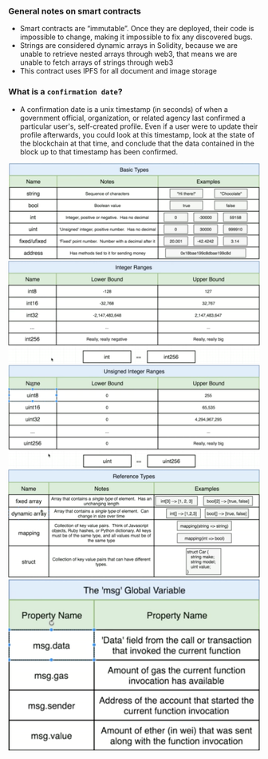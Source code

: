### General notes on smart contracts

* Smart contracts are “immutable”. Once they are deployed, their code is impossible to change, making it impossible to fix any discovered bugs.
* Strings are considered dynamic arrays in Solidity, because we are unable to retrieve nested arrays through web3, that means we are unable to fetch arrays of strings through web3
* This contract uses IPFS for all document and image storage

### What is a `confirmation date`?

* A confirmation date is a unix timestamp (in seconds) of when a government official, organization, or related agency last confirmed a particular user's, self-created profile. Even if a user were to update their profile afterwards, you could look at this timestamp, look at the state of the blockchain at that time, and conclude that the data contained in the block up to that timestamp has been confirmed.

![Basic Types](images/basic_types.png)
![Integer Ranges](images/integer_ranges.png)
![Unsigned Integer Ranges](images/unsigned_integer_ranges.png)
![Reference Types](images/reference_types.png)
![MSG](images/msg.png)
